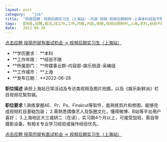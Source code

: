 ```yaml
---
layout:	post
category:	"job"
title:	"网易招聘：视频后期实习生（上海站）-内容-视频-视频后期制作-上海本科经验不限"
tags:	[网易,招聘,面试,找工作,工作,内推,内容,视频,视频后期制作,上海,本科,经验不限]
date:	2022-06-28
---
```


[点击应聘 投简历就有面试机会 -> 视频后期实习生（上海站）](http://mobile.bole.netease.com/bole/boleDetail?id=39169&employeeId=346f03c3cda5f04c&key=all)



- **学历要求： **本科
- **工作年限： **经验不限
- **所属部门： **传媒事业群-内容部-娱乐频道-采编组
- **工作城市： **上海
- **发布日期： **2022-06-28



**职位描述**
承担上海站日常活动及专访类视频及图片拍摄，以及《娱乐新鲜派》栏目视频花絮剪辑。



**职位要求**
1.熟练掌握AE、Pr、Ps、Finalcut等软件，能熟练剪片和修图，能够完成视频栏目基础包装；
2.需熟悉偶像艺人及饭圈文化，懂得微博、B站等平台用户喜好；
3.上海地区大三或研二（在读），实习期4个月以上，可接受加班，需自带摄影设备。有相关专业学习经验或操作经验优先。




[点击应聘 投简历就有面试机会 -> 视频后期实习生（上海站）](http://mobile.bole.netease.com/bole/boleDetail?id=39169&employeeId=346f03c3cda5f04c&key=all)